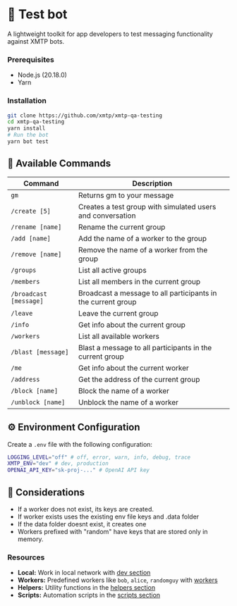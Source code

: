 # 🤖 Test bot

A lightweight toolkit for app developers to test messaging functionality against XMTP bots.

### Prerequisites

- Node.js (20.18.0)
- Yarn

### Installation

```bash
git clone https://github.com/xmtp/xmtp-qa-testing
cd xmtp-qa-testing
yarn install
# Run the bot
yarn bot test
```

## 💬 Available Commands

| Command                | Description                                                  |
| ---------------------- | ------------------------------------------------------------ |
| `gm`                   | Returns gm to your message                                   |
| `/create [5]`          | Creates a test group with simulated users and conversation   |
| `/rename [name]`       | Rename the current group                                     |
| `/add [name]`          | Add the name of a worker to the group                        |
| `/remove [name]`       | Remove the name of a worker from the group                   |
| `/groups`              | List all active groups                                       |
| `/members`             | List all members in the current group                        |
| `/broadcast [message]` | Broadcast a message to all participants in the current group |
| `/leave`               | Leave the current group                                      |
| `/info`                | Get info about the current group                             |
| `/workers`             | List all available workers                                   |
| `/blast [message]`     | Blast a message to all participants in the current group     |
| `/me`                  | Get info about the current worker                            |
| `/address`             | Get the address of the current group                         |
| `/block [name]`        | Block the name of a worker                                   |
| `/unblock [name]`      | Unblock the name of a worker                                 |

## ⚙️ Environment Configuration

Create a `.env` file with the following configuration:

```bash
LOGGING_LEVEL="off" # off, error, warn, info, debug, trace
XMTP_ENV="dev" # dev, production
OPENAI_API_KEY="sk-proj-..." # OpenAI API key
```

## 🧪 Considerations

- If a worker does not exist, its keys are created.
- If worker exists uses the existing env file keys and .data folder
- If the data folder doesnt exist, it creates one
- Workers prefixed with "random" have keys that are stored only in memory.

### Resources

- **Local:** Work in local network with [dev section](/dev/)
- **Workers:** Predefined workers like `bob`, `alice`, `randomguy` with [workers](/workers/)
- **Helpers:** Utility functions in the [helpers section](/helpers/)
- **Scripts:** Automation scripts in the [scripts section](/scripts/)
